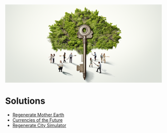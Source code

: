 

![](img/nature_key.png)

# Solutions

- [Regenerate Mother Earth](regenerate_earth.md)
- [Currencies of the Future](../money/currencies_future.md)
- [Regenerate City Simulator](regenerative_city_simulator.md)
